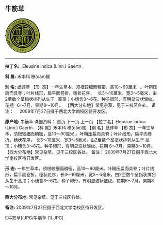 ## 牛筋草

![西北大学校园网络植物志](JPG/nwu.gif)

---

**拉丁名:**  _Eleusine indica (Linn.) Gaertn _

**科 属:** 禾本科 穇(cǎn)属

**别 名:** 蟋蟀草
 【形  态】一年生草本，须根较细而稠密，高10～90厘米
  。叶鞘压扁而具脊；叶片线形，扁平而卷折。穗状花序，
  长3～10厘米，宽3～5毫米，由2至数个呈指状排列从生于
  茎顶；小穗含3～6花。种子卵形，有明显波状皱纹。花期
  6～7月，果期8～10月。
 【西大分布地】常见杂草，见于三校区各处。
备注：
    2009年7月27日摄于西北大学南校区待开发区。

**原产地:** 牛筋草
详细资料： 首页 下一页 上一页
【拉丁名】Eleusine indica (Linn.) Gaertn.
【科 属】禾本科 穇(cǎn)属
【别 名】蟋蟀草
 【形 态】一年生草本，须根较细而稠密，高10～90厘米
 。叶鞘压扁而具脊；叶片线形，扁平而卷折。穗状花序，
 长3～10厘米，宽3～5毫米，由2至数个呈指状排列从生于
 茎顶；小穗含3～6花。种子卵形，有明显波状皱纹。花期
 6～7月，果期8～10月。
【西大分布地】常见杂草，见于三校区各处。
备注：
 2009年7月27日摄于西北大学南校区待开发区。

**形  态:** 一年生草本，须根较细而稠密，高10～90厘米。叶鞘压扁而具脊；叶片线形，扁平而卷折。穗状花序，长3～10厘米，宽3～5毫米，由2至数个呈指状排列从生于茎顶；小穗含3～6花。种子卵形，有明显波状皱纹。花期6～7月，果期8～10月。

**西大分布地:** 常见杂草，见于三校区各处。

**备注:** 2009年7月27日摄于西北大学南校区待开发区。

![牛筋草](JPG/牛筋草 (1).JPG) 

